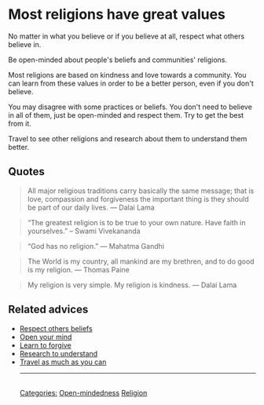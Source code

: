 # Most religions have great values

No matter in what you believe or if you believe at all, respect what others believe in.

Be open-minded about people's beliefs and communities' religions.

Most religions are based on kindness and love towards a community. You can learn from these values in order to be a better person, even if you don't believe.

You may disagree with some practices or beliefs. You don't need to believe in all of them, just be open-minded and respect them. Try to get the best from it.

Travel to see other religions and research about them to understand them better.

## Quotes

> All major religious traditions carry basically the same message; that is love, compassion and forgiveness the important thing is they should be part of our daily lives. — Dalai Lama

> “The greatest religion is to be true to your own nature. Have faith in yourselves.” – Swami Vivekananda

> “God has no religion.” ― Mahatma Gandhi

> The World is my country, all mankind are my brethren, and to do good is my religion. ― Thomas Paine

> My religion is very simple. My religion is kindness. ― Dalai Lama

## Related advices

- [Respect others beliefs](Respect%20others%20beliefs/index.md)
- [Open your mind](Open%20your%20mind/index.md)
- [Learn to forgive](Learn%20to%20forgive/index.md)
- [Research to understand](Research%20to%20understand%20better/index.md)
- [Travel as much as you can](Travel%20as%20much%20as%20you%20can/index.md)<hr/><br/>[Categories:](Categories/index.md) [Open-mindedness](Categories/Open-mindedness.md) [Religion](Categories/Religion.md)